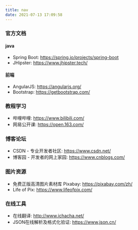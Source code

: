 ```yaml
---
title: nav
date: 2021-07-13 17:09:58
---
```


### 官方文档

#### java

- Spring Boot: <https://spring.io/projects/spring-boot> 
- JHipster: <https://www.jhipster.tech/> 



#### 前端

- AngularJS: <https://angularjs.org/> 
- Bootstrap: <https://getbootstrap.com/> 



### 教程学习

- 哔哩哔哩: <https://www.bilibili.com/> 
- 网易公开课: <https://open.163.com/> 



### 博客论坛

- CSDN - 专业开发者社区: <https://www.csdn.net/> 
- 博客园 - 开发者的网上家园: <https://www.cnblogs.com/> 



### 图片资源

- 免费正版高清图片素材库 Pixabay: <https://pixabay.com/zh/> 
- Life of Pix: <https://www.lifeofpix.com/> 



### 在线工具

- 在线翻译: <http://www.ichacha.net/> 
- JSON在线解析及格式化验证: <https://www.json.cn/> 

